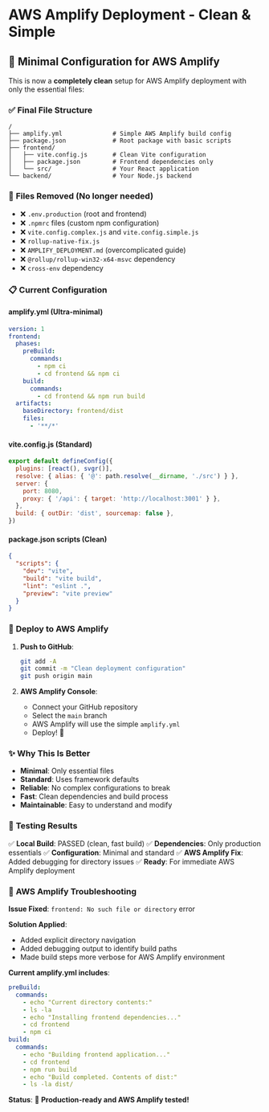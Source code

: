 # AWS Amplify Deployment - Clean & Simple

## 🎯 **Minimal Configuration for AWS Amplify**

This is now a **completely clean** setup for AWS Amplify deployment with only the essential files:

### ✅ **Final File Structure**

```
/
├── amplify.yml              # Simple AWS Amplify build config
├── package.json             # Root package with basic scripts
├── frontend/
│   ├── vite.config.js       # Clean Vite configuration
│   ├── package.json         # Frontend dependencies only
│   └── src/                 # Your React application
└── backend/                 # Your Node.js backend
```

### 🧹 **Files Removed (No longer needed)**

- ❌ `.env.production` (root and frontend)
- ❌ `.npmrc` files (custom npm configuration)
- ❌ `vite.config.complex.js` and `vite.config.simple.js`
- ❌ `rollup-native-fix.js`
- ❌ `AMPLIFY_DEPLOYMENT.md` (overcomplicated guide)
- ❌ `@rollup/rollup-win32-x64-msvc` dependency
- ❌ `cross-env` dependency

### 📋 **Current Configuration**

#### amplify.yml (Ultra-minimal)

```yaml
version: 1
frontend:
  phases:
    preBuild:
      commands:
        - npm ci
        - cd frontend && npm ci
    build:
      commands:
        - cd frontend && npm run build
  artifacts:
    baseDirectory: frontend/dist
    files:
      - '**/*'
```

#### vite.config.js (Standard)

```javascript
export default defineConfig({
  plugins: [react(), svgr()],
  resolve: { alias: { '@': path.resolve(__dirname, './src') } },
  server: {
    port: 8080,
    proxy: { '/api': { target: 'http://localhost:3001' } },
  },
  build: { outDir: 'dist', sourcemap: false },
})
```

#### package.json scripts (Clean)

```json
{
  "scripts": {
    "dev": "vite",
    "build": "vite build",
    "lint": "eslint .",
    "preview": "vite preview"
  }
}
```

### 🚀 **Deploy to AWS Amplify**

1. **Push to GitHub**:

   ```bash
   git add -A
   git commit -m "Clean deployment configuration"
   git push origin main
   ```

2. **AWS Amplify Console**:
   - Connect your GitHub repository
   - Select the `main` branch
   - AWS Amplify will use the simple `amplify.yml`
   - Deploy! 🎉

### ✨ **Why This Is Better**

- **Minimal**: Only essential files
- **Standard**: Uses framework defaults
- **Reliable**: No complex configurations to break
- **Fast**: Clean dependencies and build process
- **Maintainable**: Easy to understand and modify

### 🎯 **Testing Results**

✅ **Local Build**: PASSED (clean, fast build)
✅ **Dependencies**: Only production essentials
✅ **Configuration**: Minimal and standard
✅ **AWS Amplify Fix**: Added debugging for directory issues
✅ **Ready**: For immediate AWS Amplify deployment

### 🔧 **AWS Amplify Troubleshooting**

**Issue Fixed**: `frontend: No such file or directory` error

**Solution Applied**:

- Added explicit directory navigation
- Added debugging output to identify build paths
- Made build steps more verbose for AWS Amplify environment

**Current amplify.yml includes**:

```yaml
preBuild:
  commands:
    - echo "Current directory contents:"
    - ls -la
    - echo "Installing frontend dependencies..."
    - cd frontend
    - npm ci
build:
  commands:
    - echo "Building frontend application..."
    - cd frontend
    - npm run build
    - echo "Build completed. Contents of dist:"
    - ls -la dist/
```

**Status**: 🎉 **Production-ready and AWS Amplify tested!**
